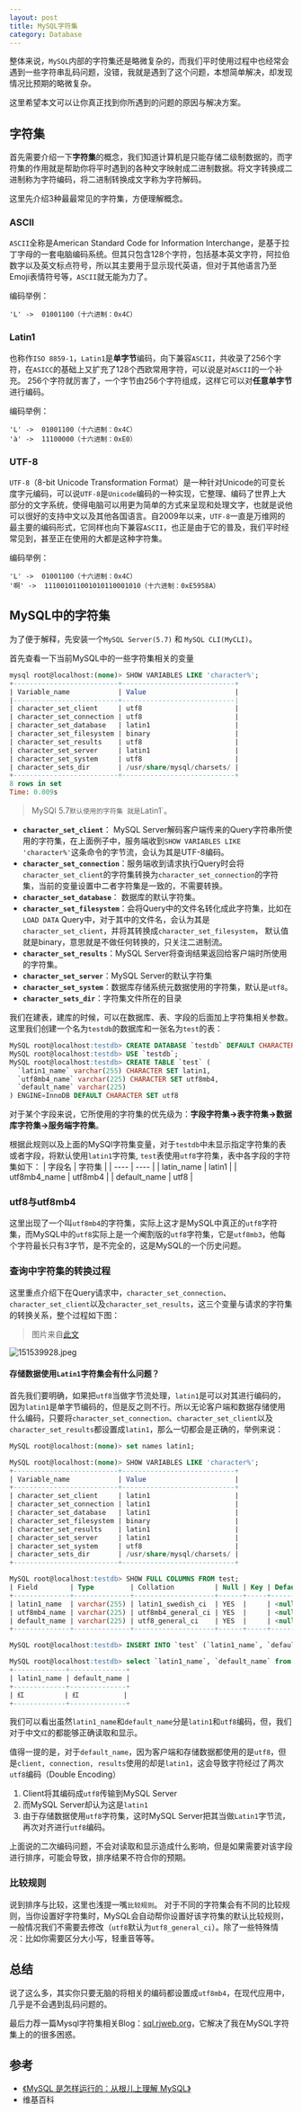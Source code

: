 ```yaml
---
layout: post
title: MySQL字符集
category: Database
---
```

整体来说，`MySQL`内部的字符集还是略微复杂的，而我们平时使用过程中也经常会遇到一些字符串乱码问题，没错，我就是遇到了这个问题，本想简单解决，却发现情况比预期的略微复杂。

这里希望本文可以让你真正找到你所遇到的问题的原因与解决方案。
## 字符集
首先需要介绍一下**字符集**的概念，我们知道计算机是只能存储二级制数据的，而字符集的作用就是帮助你将平时遇到的各种文字映射成二进制数据。将文字转换成二进制称为字符编码，将二进制转换成文字称为字符解码。

这里先介绍3种最最常见的字符集，方便理解概念。
### ASCII
`ASCII`全称是American Standard Code for Information Interchange，是基于拉丁字母的一套电脑编码系统。但其只包含128个字符，包括基本英文字符，阿拉伯数字以及英文标点符号，所以其主要用于显示现代英语，但对于其他语言乃至Emoji表情符号等，`ASCII`就无能为力了。

编码举例：
```
'L' ->  01001100（十六进制：0x4C）
```
### Latin1
也称作`ISO 8859-1`，`Latin1`是**单字节**编码，向下兼容`ASCII`，共收录了256个字符，在`ASICC`的基础上又扩充了128个西欧常用字符，可以说是对`ASCII`的一个补充。 256个字符就厉害了，一个字节由256个字符组成，这样它可以对**任意单字节**进行编码。

编码举例：
```
'L' ->  01001100（十六进制：0x4C）
'à' ->  11100000（十六进制：0xE0） 
```
### UTF-8
`UTF-8`（8-bit Unicode Transformation Format）是一种针对Unicode的可变长度字元编码，可以说`UTF-8`是`Unicode`编码的一种实现，它整理、编码了世界上大部分的文字系统，使得电脑可以用更为简单的方式来呈现和处理文字，也就是说他可以很好的支持中文以及其他各国语言。自2009年以来，`UTF-8`一直是万维网的最主要的编码形式，它同样也向下兼容`ASCII`，也正是由于它的普及，我们平时经常见到，甚至正在使用的大都是这种字符集。

编码举例：
```
'L' ->  01001100（十六进制：0x4C）
'啊' ->  111001011001010110001010（十六进制：0xE5958A）
```
## MySQL中的字符集
为了便于解释，先安装一个`MySQL Server(5.7)` 和 `MySQL CLI(MyCLI)`。

首先查看一下当前MySQL中的一些字符集相关的变量
```sql
mysql root@localhost:(none)> SHOW VARIABLES LIKE 'character%';
+--------------------------+----------------------------+
| Variable_name            | Value                      |
|--------------------------+----------------------------|
| character_set_client     | utf8                       |
| character_set_connection | utf8                       |
| character_set_database   | latin1                     |
| character_set_filesystem | binary                     |
| character_set_results    | utf8                       |
| character_set_server     | latin1                     |
| character_set_system     | utf8                       |
| character_sets_dir       | /usr/share/mysql/charsets/ |
+--------------------------+----------------------------+
8 rows in set
Time: 0.009s
```

> MySQl 5.7`默认使用的字符集 就是`Latin1`。

* **`character_set_client`**： MySQL Server解码客户端传来的Query字符串所使用的字符集，在上面例子中，服务端收到`SHOW VARIABLES LIKE 'character%'`这条命令的字节流，会认为其是UTF-8编码。
* **`character_set_connection`**：服务端收到请求执行Query时会将`character_set_client`的字符集转换为`character_set_connection`的字符集，当前的变量设置中二者字符集是一致的，不需要转换。
* **`character_set_database`**： 数据库的默认字符集。
* **`character_set_filesystem`**：会将Query中的文件名转化成此字符集，比如在`LOAD DATA` Query中，对于其中的文件名，会认为其是`character_set_client`，并将其转换成`character_set_filesystem`， 默认值就是binary，意思就是不做任何转换的，只关注二进制流。
* **`character_set_results`**：MySQL Server将查询结果返回给客户端时所使用的字符集。
* **`character_set_server`**：MySQL Server的默认字符集
* **`character_set_system`**：数据库存储系统元数据使用的字符集，默认是`utf8`。
* **`character_sets_dir`**：字符集文件所在的目录

我们在建表，建库的时候，可以在数据库、表、字段的后面加上字符集相关参数。
这里我们创建一个名为`testdb`的数据库和一张名为`test`的表：
```sql
MySQL root@localhost:testdb> CREATE DATABASE `testdb` DEFAULT CHARACTER SET latin1;
MySQL root@localhost:testdb> USE `testdb`;
MySQL root@localhost:testdb> CREATE TABLE `test` (
  `latin1_name` varchar(255) CHARACTER SET latin1,
  `utf8mb4_name` varchar(225) CHARACTER SET utf8mb4,
  `default_name` varchar(225)
) ENGINE=InnoDB DEFAULT CHARACTER SET utf8
```
对于某个字段来说，它所使用的字符集的优先级为：**字段字符集->表字符集->数据库字符集->服务端字符集**。

根据此规则以及上面的MySQl字符集变量，对于`testdb`中未显示指定字符集的表或者字段，将默认使用`latin1`字符集, `test`表使用`utf8`字符集，表中各字段的字符集如下：
| 字段名 | 字符集 |
| ---- | ---- |
| latin_name | latin1 |
| utf8mb4_name | utf8mb4 |
| default_name | utf8 |
### utf8与utf8mb4
这里出现了一个叫`utf8mb4`的字符集，实际上这才是MySQL中真正的`utf8`字符集，而MySQL中的`utf8`实际上是一个阉割版的`utf8`字符集，它是`utf8mb3`，他每个字符最长只有3字节，是不完全的，这是MySQL的一个历史问题。
### 查询中字符集的转换过程
这里重点介绍下在Query请求中，`character_set_connection`、`character_set_client`以及`character_set_results`，这三个变量与请求的字符集的转换关系，整个过程如下图：
> 图片来自[此文]((https://relph1119.github.io/mysql-learning-notes/#/mysql/03-%E4%B9%B1%E7%A0%81%E7%9A%84%E5%89%8D%E4%B8%96%E4%BB%8A%E7%94%9F-%E5%AD%97%E7%AC%A6%E9%9B%86%E5%92%8C%E6%AF%94%E8%BE%83%E8%A7%84%E5%88%99?id=%e5%ad%97%e7%ac%a6%e9%9b%86%e5%92%8c%e6%af%94%e8%be%83%e8%a7%84%e5%88%99%e7%ae%80%e4%bb%8b))

![151539928.jpeg](/assets/img/mysql-charset-convert-procedure.png#width-full)
#### 存储数据使用`Latin1`字符集会有什么问题？
首先我们要明确，如果把`utf8`当做字节流处理，`latin1`是可以对其进行编码的，因为`latin1`是单字节编码的，但是反之则不行。所以无论客户端和数据存储使用什么编码，只要将`character_set_connection`、`character_set_client`以及`character_set_results`都设置成`latin1`，那么一切都会是正确的，举例来说：
```sql
MySQL root@localhost:(none)> set names latin1;

MySQL root@localhost:(none)> SHOW VARIABLES LIKE 'character%';
+--------------------------+----------------------------+
| Variable_name            | Value                      |
+--------------------------+----------------------------+
| character_set_client     | latin1                     |
| character_set_connection | latin1                     |
| character_set_database   | latin1                     |
| character_set_filesystem | binary                     |
| character_set_results    | latin1                     |
| character_set_server     | latin1                     |
| character_set_system     | utf8                       |
| character_sets_dir       | /usr/share/mysql/charsets/ |
+--------------------------+----------------------------+

MySQL root@localhost:testdb> SHOW FULL COLUMNS FROM test;
| Field        | Type         | Collation          | Null | Key | Default | Extra | Privileges                      | Comment |
+--------------+--------------+--------------------+------+-----+---------+-------+---------------------------------+---------+
| latin1_name  | varchar(255) | latin1_swedish_ci  | YES  |     | <null>  |       | select,insert,update,references |         |
| utf8mb4_name | varchar(225) | utf8mb4_general_ci | YES  |     | <null>  |       | select,insert,update,references |         |
| default_name | varchar(225) | utf8_general_ci    | YES  |     | <null>  |       | select,insert,update,references |         |
+--------------+--------------+--------------------+------+-----+---------+-------+---------------------------------+---------+

MySQL root@localhost:testdb> INSERT INTO `test` (`latin1_name`, `default_name`) VALUES ('红', '红');

MySQL root@localhost:testdb> select `latin1_name`, `default_name` from test WHERE `latin1_name`='红';
+-------------+--------------+
| latin1_name | default_name |
+-------------+--------------+
| 红          | 红           |
+-------------+--------------+
```
我们可以看出虽然`latin1_name`和`default_name`分是`latin1`和`utf8`编码，但，我们对于中文`红`的都能够正确读取和显示。

值得一提的是，对于`default_name`，因为客户端和存储数据都使用的是`utf8`，但是`client, connection, results`使用的却是`latin1`，这会导致字符经过了两次`utf8`编码（Double Encoding）

1. Client将其编码成`utf8`传输到MySQL Server
2. 而MySQL Server却认为这是`latin1`
3. 由于存储数据使用`utf8`字符集，这时MySQL Server把其当做`Latin1`字节流，再次对齐进行`utf8`编码。

上面说的二次编码问题，不会对读取和显示造成什么影响，但是如果需要对该字段进行排序，可能会导致，排序结果不符合你的预期。
### 比较规则
说到排序与比较，这里也浅提一嘴`比较规则`。
对于不同的字符集会有不同的比较规则，当你设置好字符集时，MySQL会自动帮你设置好该字符集的默认比较规则，一般情况我们不需要去修改（`utf8`默认为`utf8_general_ci`）。除了一些特殊情况：比如你需要区分大小写，轻重音等等。
## 总结
说了这么多，其实你只要无脑的将相关的编码都设置成`utf8mb4`，在现代应用中，几乎是不会遇到乱码问题的。

最后力荐一篇Mysql字符集相关Blog：[sql.rjweb.org](sql.rjweb.org/doc.php/charcoll)，它解决了我在MySQL字符集上的的很多困惑。
## 参考
* [《MySQL 是怎样运行的：从根儿上理解 MySQL》](https://relph1119.github.io/mysql-learning-notes/#/mysql/03-%E4%B9%B1%E7%A0%81%E7%9A%84%E5%89%8D%E4%B8%96%E4%BB%8A%E7%94%9F-%E5%AD%97%E7%AC%A6%E9%9B%86%E5%92%8C%E6%AF%94%E8%BE%83%E8%A7%84%E5%88%99?id=%e5%ad%97%e7%ac%a6%e9%9b%86%e5%92%8c%e6%af%94%e8%be%83%e8%a7%84%e5%88%99%e7%ae%80%e4%bb%8b)
* 维基百科